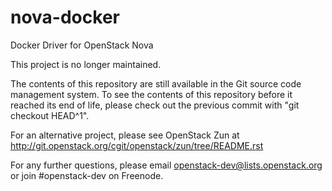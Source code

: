 # nova-docker
Docker Driver for OpenStack Nova

This project is no longer maintained.

The contents of this repository are still available in the Git source code management system. To see the contents of this repository before it reached its end of life, please check out the previous commit with "git checkout HEAD^1".

For an alternative project, please see OpenStack Zun at http://git.openstack.org/cgit/openstack/zun/tree/README.rst

For any further questions, please email openstack-dev@lists.openstack.org or join #openstack-dev on Freenode.
